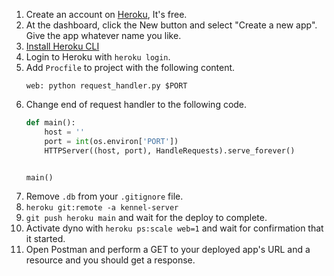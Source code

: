 1. Create an account on [Heroku](https://heroku.com/), It's free.
1. At the dashboard, click the New button and select "Create a new app". Give the app whatever name you like.
1. [Install Heroku CLI](https://devcenter.heroku.com/articles/heroku-cli)
1. Login to Heroku with `heroku login`.
1. Add `Procfile` to project with the following content.
    ```
    web: python request_handler.py $PORT
    ```
1. Change end of request handler to the following code.
    ```py
    def main():
        host = ''
        port = int(os.environ['PORT'])
        HTTPServer((host, port), HandleRequests).serve_forever()


    main()
    ```
1. Remove `.db` from your `.gitignore` file.
1. `heroku git:remote -a kennel-server`
1. `git push heroku main` and wait for the deploy to complete.
1. Activate dyno with `heroku ps:scale web=1` and wait for confirmation that it started.
1. Open Postman and perform a GET to your deployed app's URL and a resource and you should get a response.
